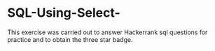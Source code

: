 # SQL-Using-Select-
This exercise was carried out to answer Hackerrank sql questions for practice and to obtain the three star badge.
